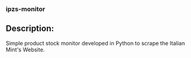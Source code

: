 ### ipzs-monitor
 
## Description:
Simple product stock monitor developed in Python to scrape the Italian Mint's Website.